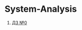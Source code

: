 # System-Analysis

1. [ДЗ №0](https://github.com/VlKuz/YlabCourse.System-Analysis/tree/master/homework_0)